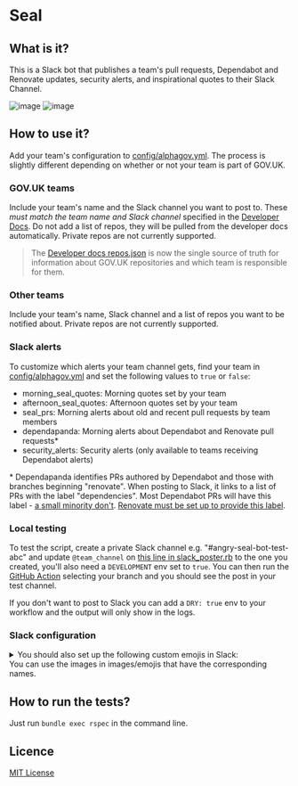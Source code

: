 # Seal

## What is it?

This is a Slack bot that publishes a team's pull requests, Dependabot and Renovate updates, security alerts, and inspirational quotes to their Slack Channel.

![image](https://github.com/alphagov/seal/blob/main/images/readme/informative.png)
![image](https://github.com/alphagov/seal/blob/main/images/readme/angry.png)

## How to use it?

Add your team's configuration to [config/alphagov.yml](https://github.com/alphagov/seal/blob/main/config/alphagov.yml). The process is slightly different depending on whether or not your team is part of GOV.UK.

### GOV.UK teams

Include your team's name and the Slack channel you want to post to. These *must match the team name and Slack channel* specified in the [Developer Docs](https://docs.publishing.service.gov.uk/repos.html#repos-by-team). Do not add a list of repos, they will be pulled from the developer docs automatically. Private repos are not currently supported.

> The [Developer docs repos.json](https://docs.publishing.service.gov.uk/repos.json) is now the single source of truth for information about GOV.UK repositories and which team is responsible for them.

### Other teams

Include your team's name, Slack channel and a list of repos you want to be notified about. Private repos are not currently supported.

### Slack alerts

To customize which alerts your team channel gets, find your team in [config/alphagov.yml](https://github.com/alphagov/seal/blob/main/config/alphagov.yml) and set the following values to `true` or `false`:

- morning_seal_quotes: Morning quotes set by your team
- afternoon_seal_quotes: Afternoon quotes set by your team
- seal_prs: Morning alerts about old and recent pull requests by team members
- dependapanda: Morning alerts about Dependabot and Renovate pull requests*
- security_alerts: Security alerts (only available to teams receiving Dependabot alerts)

\* Dependapanda identifies PRs authored by Dependabot and those with branches beginning "renovate". When posting to Slack, it links to a list of PRs with the label "dependencies". Most Dependabot PRs will have this label - [a small minority don't](https://github.com/search?q=org%3Aalphagov+author%3Adependabot%5Bbot%5D+-label%3Adependencies&type=pullrequests). [Renovate must be set up to provide this label](https://github.com/alphagov/publishing-api/blob/6053b22d536ece8f93ae1006f99c9a513bc1d381/renovate.json#L14).

### Local testing

To test the script, create a private Slack channel e.g. "#angry-seal-bot-test-abc" and update `@team_channel` on [this line in slack_poster.rb](https://github.com/alphagov/seal/blob/main/lib/slack_poster.rb#L103) to the one you created, you'll also need a `DEVELOPMENT` env set to `true`.
You can then run the [GitHub Action](https://github.com/alphagov/seal/actions) selecting your branch and you should see the post in your test channel.

If you don't want to post to Slack you can add a `DRY: true` env to your workflow and the output will only show in the logs.

### Slack configuration

<details><summary>You should also set up the following custom emojis in Slack:</summary>

- :informative_seal:
- :angrier_seal:
- :seal_of_approval:
- :happyseal:
- :halloween_informative_seal:
- :halloween_angrier_seal:
- :halloween_seal_of_approval:
- :festive_season_informative_seal:
- :festive_season_angrier_seal:
- :festive_season_seal_of_approval:
- :manatea:
</details>
You can use the images in images/emojis that have the corresponding names.

## How to run the tests?

Just run `bundle exec rspec` in the command line.

## Licence

[MIT License](LICENCE)
